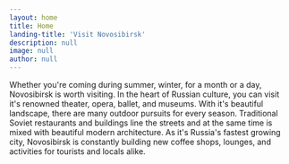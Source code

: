 ```yaml
---
layout: home
title: Home
landing-title: 'Visit Novosibirsk'
description: null
image: null
author: null
---
```


Whether you're coming during summer, winter, for a month or a day, Novosibirsk is worth visiting. In the heart of Russian culture, you can visit it's renowned theater, opera, ballet, and museums. With it's beautiful landscape, there are many outdoor pursuits for every season. Traditional Soviet restaurants and buildings line the streets and at the same time is mixed with beautiful modern architecture. As it's Russia's fastest growing city, Novosibirsk is constantly building new coffee shops, lounges, and activities for tourists and locals alike.
